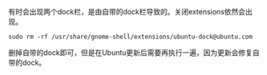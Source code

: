 有时会出现两个dock栏，是由自带的dock栏导致的。关闭extensions依然会出现。

```
sudo rm -rf /usr/share/gnome-shell/extensions/ubuntu-dock@ubuntu.com
```

删掉自带的dock即可，但是在Ubuntu更新后需要再执行一遍，因为更新会修复自带的dock。